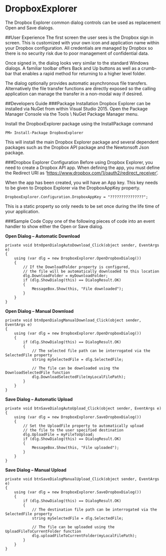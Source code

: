 # DropboxExplorer
The Dropbox Explorer common dialog controls can be used as replacement Open and Save dialogs.

##User Experience
The first screen the user sees is the Dropbox sign in screen. This is customized with your own icon and application name within your Dropbox configuration. All credentials are managed by Dropbox so there is no security risk due to poor management of confidential data.

Once signed in, the dialog looks very similar to the standard Windows dialogs. A familiar toolbar offers Back and Up buttons as well as a crumb-bar that enables a rapid method for returning to a higher level folder.

The dialog optionally provides automatic asynchronous file transfers. Alternatively the file transfer functions are directly exposed so the calling application can manage the transfer in a non-modal way if desired.

##Developers Guide
###Package Installation
Dropbox Explorer can be installed via NuGet from within Visual Studio 2015. Open the Package Manager Console via the Tools \  NuGet Package Manager menu.

Install the DropboxExplorer package using the InstallPackage command
```
PM> Install-Package DropboxExplorer
```
This will install the main Dropbox Explorer package and several dependent packages such as the Dropbox API package and the Newtonsoft Json package.

###Dropbox Explorer Configuration
Before using Dropbox Explorer, you need to create a Dropbox API app. When defining the app, you must define the Redirect URI as ‘https://www.dropbox.com/1/oauth2/redirect_receiver’.

When the app has been created, you will have an App key. This key needs to be given to Dropbox Explorer via the DropboxAppKey property.
```
DropboxExplorer.Configuration.DropboxAppKey = "???????????????";
```
This is a static property so only needs to be set once during the life time of your application.

###Sample Code
Copy one of the following pieces of code into an event handler to show either the Open or Save dialog.

**Open Dialog – Automatic Download**
```
private void btnOpenDialogAutoDownload_Click(object sender, EventArgs e)
{
    using (var dlg = new DropboxExplorer.OpenDropboxDialog())
    {
        // If the DownloadFolder property is configured, 
        // the file will be automatically downloaded to this location
        dlg.DownloadFolder = myDownloadFolder;
        if (dlg.ShowDialog(this) == DialogResult.OK)
        {
            MessageBox.Show(this, "File downloaded");
        }
    }
}
```

**Open Dialog – Manual Download**
```
private void btnOpenDialogManualDownload_Click(object sender, EventArgs e)
{
    using (var dlg = new DropboxExplorer.OpenDropboxDialog())
    {
        if (dlg.ShowDialog(this) == DialogResult.OK)
        {
            // The selected file path can be interrogated via the SelectedFile property
            string mySelectedFile = dlg.SelectedFile;
 
            // The file can be downloaded using the DownloadSelectedFile function
            dlg.DownloadSelectedFile(myLocalFilePath);
        }
    }
}
```

**Save Dialog – Automatic Upload**
```
private void btnSaveDialogAutoUpload_Click(object sender, EventArgs e)
{
    using (var dlg = new DropboxExplorer.SaveDropboxDialog())
    {
        // Set the UploadFile property to automatically upload
        // the file to the user specified destination
        dlg.UploadFile = myFileToUpload;
        if (dlg.ShowDialog(this) == DialogResult.OK)
        {
            MessageBox.Show(this, "File uploaded");
        }
    }
}
```

**Save Dialog – Manual Upload**
```
private void btnSaveDialogManualUpload_Click(object sender, EventArgs e)
{
    using (var dlg = new DropboxExplorer.SaveDropboxDialog())
    {
        if (dlg.ShowDialog(this) == DialogResult.OK)
        {
            // The destination file path can be interrogated via the SelectedFile property
            string mySelectedFile = dlg.SelectedFile;
 
            // The file can be uploaded using the UploadFileToCurrentFolder function
            dlg.uploadFileToCurrentFolder(myLocalFilePath);
        }
    }
}
```
